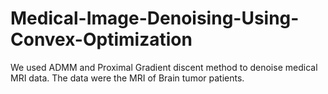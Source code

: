 # Medical-Image-Denoising-Using-Convex-Optimization

We used ADMM and Proximal Gradient discent method to denoise medical MRI data. The data were the MRI of Brain tumor patients. 
